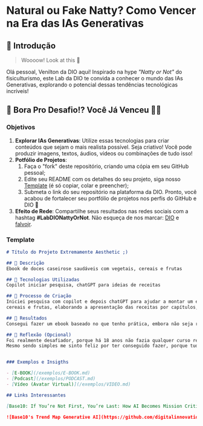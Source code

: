 # Natural ou Fake Natty? Como Vencer na Era das IAs Generativas

## 🚀 Introdução

> Woooow! Look at this 👀

Olá pessoal, Venilton da DIO aqui! Inspirado na hype _"Natty or Not"_ do fisiculturismo, este Lab da DIO te convida a conhecer o mundo das IAs Generativas, explorando o potencial dessas tendências tecnológicas incríveis!

## 🎯 Bora Pro Desafio!? Você Já Venceu 💪🤓

### Objetivos

1. **Explorar IAs Generativas**: Utilize essas tecnologias para criar conteúdos que sejam o mais realista possível. Seja criativo! Você pode produzir imagens, textos, áudios, vídeos ou combinações de tudo isso!
1. **Potfólio de Projetos**:
    1. Faça o "fork" deste repositório, criando uma cópia em seu GitHub pessoal;
    2. Edite seu README com os detalhes do seu projeto, siga nosso [Template](#template) (é só copiar, colar e preencher);
    3. Submeta o link do seu repositório na plataforma da DIO. Pronto, você acabou de fortalecer seu portfólio de projetos nos perfis do GitHub e DIO 🚀
1. **Efeito de Rede**: Compartilhe seus resultados nas redes sociais com a hashtag **#LabDIONattyOrNot**. Não esqueça de nos marcar: [DIO](https://www.linkedin.com/school/dio-makethechange) e [falvojr](https://www.linkedin.com/in/falvojr).

### Template

```markdown
# Título do Projeto Extremamente Aesthetic ;)

## 📒 Descrição
Ebook de doces caseirose saudáveis com vegetais, cereais e frutas

## 🤖 Tecnologias Utilizadas
Copilot iniciar pesquisa, chatGPT para ideias de receitas

## 🧐 Processo de Criação
Iniciei pesquisa com copilot e depois chatGPT para ajudar a montar um ebook de doces saudáveis fáceis com vegetais,
cereais e frutas, elaborando a apresentação das receitas por capítulos, detalhando a apresentação delas conforme a sugestão dele.

## 🚀 Resultados
Consegui fazer um ebook baseado no que tenho prática, embora não seja relacionado às atividades da Caixa. Segue o ebook: (https://github.com/valzamaro/lab-natty-or-not/blob/main/Ebook%20Doces%20Caseiros.pptx)

## 💭 Reflexão (Opcional)
Foi realmente desafiador, porque há 18 anos não fazia qualquer curso relacionado à área de tecnologia e informática.
Mesmo sendo simples me sinto feliz por ter conseguido fazer, porque tudo para mim é novidade. 


### Exemplos e Insigths

- [E-BOOK](/exemplos/E-BOOK.md)
- [Podcast](/exemplos/PODCAST.md)
- [Vídeo (Avatar Virtual)](/exemplos/VIDEO.md)

## Links Interessantes

[Base10: If You’re Not First, You’re Last: How AI Becomes Mission Critical](https://base10.vc/post/generative-ai-mission-critical/)

![Base10's Trend Map Generative AI](https://github.com/digitalinnovationone/lab-natty-or-not/assets/730492/f4df26e8-f8f7-4419-8252-c69d73ea930c)
